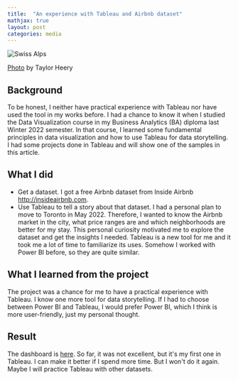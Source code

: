 ```yaml
---
title:  "An experience with Tableau and Airbnb dataset"
mathjax: true
layout: post
categories: media
---
```


![Swiss Alps](https://images.unsplash.com/photo-1614649024145-7f847b1c803f?ixlib=rb-1.2.1&ixid=MnwxMjA3fDB8MHxwaG90by1wYWdlfHx8fGVufDB8fHx8&auto=format&fit=crop&w=2274&q=80)

[Photo](https://unsplash.com/photos/8DlbPCxfGHA) by Taylor Heery

## Background  

To be honest, I neither have practical experience with Tableau nor have used the tool in my works before. I had a chance to know it when I studied the Data Visualization course in my Business Analytics (BA) diploma last Winter 2022 semester. In that course, I learned some fundamental principles in data visualization and how to use Tableau for data storytelling. I had some projects done in Tableau and will show one of the samples in this article.  

## What I did  

- Get a dataset. I got a free Airbnb dataset from Inside Airbnb http://insideairbnb.com.  
- Use Tableau to tell a story about that dataset. I had a personal plan to move to Toronto in May 2022. Therefore, I wanted to know the Airbnb market in the city, what price ranges are and which neighborhoods are better for my stay. This personal curiosity motivated me to explore the dataset and get the insights I needed. Tableau is a new tool for me and it took me a lot of time to familiarize its uses. Somehow I worked with Power BI before, so they are quite similar.  

## What I learned from the project  

The project was a chance for me to have a practical experience with Tableau. I know one more tool for data storytelling. If I had to choose between Power BI and Tableau, I would prefer Power BI, which I think is more user-friendly, just my personal thought.

## Result  

The dashboard is [here](https://public.tableau.com/app/profile/linh.tran3604/viz/AirbnbListinginToronto/storytoshare). So far, it was not excellent, but it's my first one in Tableau. I can make it better if I spend more time. But I won't do it again. Maybe I will practice Tableau with other datasets.

